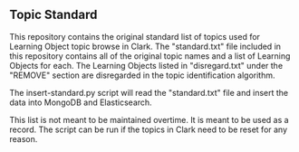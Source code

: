 ## Topic Standard

This repository contains the original standard list of topics used for Learning Object topic browse in Clark. The "standard.txt" file included in this repository contains all of the original topic names and a list of Learning Objects for each. The Learning Objects listed in "disregard.txt" under the "REMOVE" section are disregarded in the topic identification algorithm.

The insert-standard.py script will read the "standard.txt" file and insert the data into MongoDB and Elasticsearch.

This list is not meant to be maintained overtime. It is meant to be used as a record. The script can be run if the topics in Clark need to be reset for any reason.
